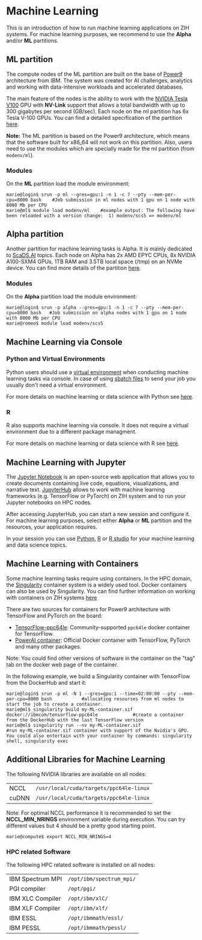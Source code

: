 # Machine Learning

This is an introduction of how to run machine learning applications on ZIH systems.
For machine learning purposes, we recommend to use the **Alpha** and/or **ML** partitions.

## ML partition

The compute nodes of the ML partition are built on the base of [Power9](https://www.ibm.com/it-infrastructure/power/power9)
architecture from IBM. The system was created for AI challenges, analytics and working with
data-intensive workloads and accelerated databases.

The main feature of the nodes is the ability to work with the
[NVIDIA Tesla V100](https://www.nvidia.com/en-gb/data-center/tesla-v100/) GPU with **NV-Link**
support that allows a total bandwidth with up to 300 gigabytes per second (GB/sec). Each node on the
ml partition has 6x Tesla V-100 GPUs. You can find a detailed specification of the partition [here](../jobs_and_resources/power9.md).

**Note:** The ML partition is based on the Power9 architecture, which means that the software built
for x86_64 will not work on this partition. Also, users need to use the modules which are
specially made for the ml partition (from `modenv/ml`).

### Modules

On the **ML** partition load the module environment:

```console
marie@login$ srun -p ml --gres=gpu:1 -n 1 -c 7 --pty --mem-per-cpu=8000 bash    #Job submission in ml nodes with 1 gpu on 1 node with 8000 Mb per CPU
marie@ml$ module load modenv/ml    #example output: The following have been reloaded with a version change:  1) modenv/scs5 => modenv/ml
```

## Alpha partition

Another partition for machine learning tasks is Alpha. It is mainly dedicated to [ScaDS.AI](https://scads.ai/)
topics. Each node on Alpha has 2x AMD EPYC CPUs, 8x NVIDIA A100-SXM4 GPUs, 1TB RAM and 3.5TB local
space (/tmp) on an NVMe device. You can find more details of the partition [here](../jobs_and_resources/alpha_centauri.md).

### Modules

On the **Alpha** partition load the module environment:

```console
marie@login$ srun -p alpha --gres=gpu:1 -n 1 -c 7 --pty --mem-per-cpu=8000 bash   #Job submission on alpha nodes with 1 gpu on 1 node with 8000 Mb per CPU
marie@romeo$ module load modenv/scs5
```

## Machine Learning via Console

### Python and Virtual Environments

Python users should use a [virtual environment](python_virtual_environments.md) when conducting
machine learning tasks via console. In case of using [sbatch files](../jobs_and_resources/batch_systems.md)
to send your job you usually don't need a virtual environment.

For more details on machine learning or data science with Python see [here](data_analytics_with_python.md).

### R

R also supports machine learning via console. It does not require a virtual environment due to a
different package managment.

For more details on machine learning or data science with R see [here](../data_analytics_with_r/#r-console).

## Machine Learning with Jupyter

The [Jupyter Notebook](https://jupyter.org/) is an open-source web application that allows you to
create documents containing live code, equations, visualizations, and narrative text. [JupyterHub](../access/jupyterhub.md)
allows to work with machine learning frameworks (e.g. TensorFlow or PyTorch) on ZIH system and to run
your Jupyter notebooks on HPC nodes.

After accessing JupyterHub, you can start a new session and configure it. For machine learning
purposes, select either **Alpha** or **ML** partition and the resources, your application requires.

In your session you can use [Python](../data_analytics_with_python/#jupyter-notebooks), [R](../data_analytics_with_r/#r-in-jupyterhub)
or [R studio](data_analytics_with_rstudio) for your machine learning and data science topics.

## Machine Learning with Containers

Some machine learning tasks require using containers. In the HPC domain, the [Singularity](https://singularity.hpcng.org/)
container system is a widely used tool. Docker containers can also be used by Singularity. You can
find further information on working with containers on ZIH systems [here](containers.md)

There are two sources for containers for Power9 architecture with
TensorFlow and PyTorch on the board:

* [TensorFlow-ppc64le](https://hub.docker.com/r/ibmcom/tensorflow-ppc64le):
  Community-supported `ppc64le` docker container for TensorFlow.
* [PowerAI container](https://hub.docker.com/r/ibmcom/powerai/):
  Official Docker container with TensorFlow, PyTorch and many other packages.

Note: You could find other versions of software in the container on the "tag" tab on the docker web
page of the container.

In the following example, we build a Singularity container with TensorFlow from the DockerHub and
start it:

```console
marie@login$ srun -p ml -N 1 --gres=gpu:1 --time=02:00:00 --pty --mem-per-cpu=8000 bash           #allocating resourses from ml nodes to start the job to create a container.
marie@ml$ singularity build my-ML-container.sif docker://ibmcom/tensorflow-ppc64le             #create a container from the DockerHub with the last TensorFlow version
marie@ml$ singularity run --nv my-ML-container.sif                                            #run my-ML-container.sif container with support of the Nvidia's GPU. You could also entertain with your container by commands: singularity shell, singularity exec
```

## Additional Libraries for Machine Learning

The following NVIDIA libraries are available on all nodes:

|       |                                         |
|-------|-----------------------------------------|
| NCCL  | `/usr/local/cuda/targets/ppc64le-linux` |
| cuDNN | `/usr/local/cuda/targets/ppc64le-linux` |

Note: For optimal NCCL performance it is recommended to set the
**NCCL_MIN_NRINGS** environment variable during execution. You can try
different values but 4 should be a pretty good starting point.

```console
marie@compute$ export NCCL_MIN_NRINGS=4
```

### HPC related Software

The following HPC related software is installed on all nodes:

|                  |                          |
|------------------|--------------------------|
| IBM Spectrum MPI | `/opt/ibm/spectrum_mpi/` |
| PGI compiler     | `/opt/pgi/`              |
| IBM XLC Compiler | `/opt/ibm/xlC/`          |
| IBM XLF Compiler | `/opt/ibm/xlf/`          |
| IBM ESSL         | `/opt/ibmmath/essl/`     |
| IBM PESSL        | `/opt/ibmmath/pessl/`    |
